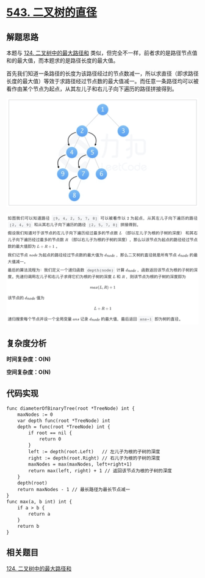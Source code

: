 # [543. 二叉树的直径](https://leetcode-cn.com/problems/diameter-of-binary-tree/)

## 解题思路

本题与 [124. 二叉树中的最大路径和](https://github.com/WTongStudio/LeetCode/blob/master/数据结构/树/124.%20二叉树中的最大路径和.md) 类似，但完全不一样，前者求的是路径节点值和的最大值，而本题求的是路径长度的最大值。

首先我们知道一条路径的长度为该路径经过的节点数减一，所以求直径（即求路径长度的最大值）等效于求路径经过节点数的最大值减一。而任意一条路径均可以被看作由某个节点为起点，从其左儿子和右儿子向下遍历的路径拼接得到。

![1A8C5ED1-4171-47D0-83A3-96C4A3025C30](images/1A8C5ED1-4171-47D0-83A3-96C4A3025C30.png)

![AE3B00F8-52EC-4093-B622-6438910593B5](images/AE3B00F8-52EC-4093-B622-6438910593B5.png)

## 复杂度分析

**时间复杂度：O(N)**

**空间复杂度：O(N)** 

## 代码实现

```golang
func diameterOfBinaryTree(root *TreeNode) int {
	maxNodes := 0
	var depth func(root *TreeNode) int
	depth = func(root *TreeNode) int {
		if root == nil {
			return 0
		}
		left := depth(root.Left)   // 左儿子为根的子树的深度
		right := depth(root.Right) // 右儿子为根的子树的深度
		maxNodes = max(maxNodes, left+right+1)
		return max(left, right) + 1 // 返回该节点为根的子树的深度
	}
	depth(root)
	return maxNodes - 1 // 最长路径为最长节点减一
}
func max(a, b int) int {
	if a > b {
		return a
	}
	return b
}
```

## 相关题目

[124. 二叉树中的最大路径和](https://github.com/WTongStudio/LeetCode/blob/master/数据结构/树/124.%20二叉树中的最大路径和.md)